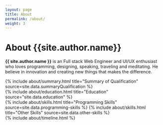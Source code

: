 ```yaml
---
layout: page
title: About
permalink: /about/
weight: 3
---
```


# **About {{site.author.name}}**

**{{ site.author.name }}** is an Full stack Web Engineer and UI/UX enthusiast who loves programming, designing, speaking, traveling and meditating. He believe in innovation and creating new things that makes the difference. 

<div class="row">
{% include about/summary.html title="Summary of Qualification" source=site.data.summaryQualification %}
</div>
<div class= "row">
{% include about/education.html title="Education" source="site.data.education" %}
</div>

<div class="row">
{% include about/skills.html title="Programming Skills" source=site.data.programming-skills %}
{% include about/skills.html title="Other Skills" source=site.data.other-skills %}
</div>

<div class="row">
{% include about/timeline.html %}
</div>
